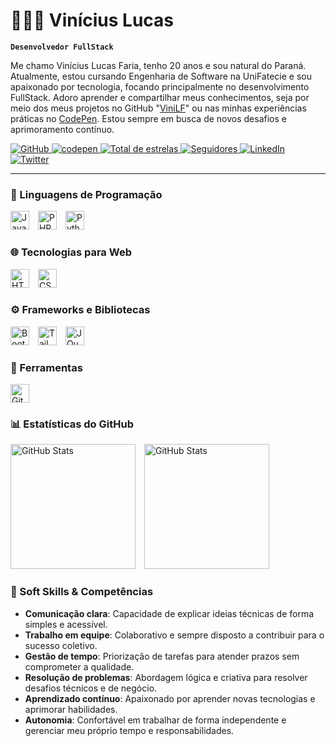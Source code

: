 # 👩🏻‍💻 Vinícius Lucas

**`Desenvolvedor FullStack`**

Me chamo Vinícius Lucas Faria, tenho 20 anos e sou natural do Paraná. Atualmente, estou cursando Engenharia de Software na UniFatecie e sou apaixonado por tecnologia, focando principalmente no desenvolvimento FullStack. Adoro aprender e compartilhar meus conhecimentos, seja por meio dos meus projetos no GitHub "[ViniLF](https://github.com/ViniLF)" ou nas minhas experiências práticas no [CodePen](https://codepen.io/vinihlucas90). Estou sempre em busca de novos desafios e aprimoramento contínuo.

<p align="left">
    <a href="https://github.com/ViniLF">
        <img 
            alt="GitHub"
            title="GitHub"
            src="https://img.shields.io/badge/GitHub-1155ba?style=for-the-badge&logo=github"
        />
    </a>
    <a href="https://codepen.io/vinihlucas90/pens/showcase">
        <img 
            alt="codepen" 
            title="Acompanhe meus projetos" 
            src="https://custom-icon-badges.demolab.com/badge/codepen-5c5c5c?style=for-the-badge&logo=codepen"
        />
    </a>
    <a href="https://github.com/ViniLF?tab=repositories&sort=stargazers">
        <img 
            alt="Total de estrelas" 
            title="Total de estrelas no GitHub" 
            src="https://custom-icon-badges.demolab.com/github/stars/ViniLF?color=55960c&style=for-the-badge&labelColor=488207&logo=star&label=estrelas"
        />
    </a>
    <a href="https://github.com/ViniLF?tab=followers">
        <img 
            alt="Seguidores" 
            title="Me siga no GitHub" 
            src="https://custom-icon-badges.demolab.com/github/followers/ViniLF?color=236ad3&labelColor=1155ba&style=for-the-badge&logo=github&label=Seguidores&logoColor=white"
        />
    </a>
    <a href="https://www.linkedin.com/in/viniciuslucasfaria/">
        <img 
            alt="LinkedIn"
            title="Perfil no LinkedIn"
            src="https://custom-icon-badges.demolab.com/badge/LinkedIn-0077b5?style=for-the-badge&logo=linkedin&logoColor=white"
        />
    </a>
    <a href="https://x.com/vinisso_1">
        <img 
            alt="Twitter"
            title="Siga-me no Twitter"
            src="https://custom-icon-badges.demolab.com/badge/Twitter-1DA1F2?style=for-the-badge&logo=twitter&logoColor=white"
        />
    </a>
</p>

---

### 🤖 Linguagens de Programação

<p>
    <img 
        alt="JavaScript" 
        title="JavaScript" 
        width="30px" 
        style="padding-right: 10px;" 
        src="https://cdn.jsdelivr.net/gh/devicons/devicon@latest/icons/javascript/javascript-original.svg" 
    />
    <img 
        alt="PHP" 
        title="PHP"
        width="30px" 
        style="padding-right: 10px;" 
        src="https://cdn.jsdelivr.net/gh/devicons/devicon@latest/icons/php/php-original.svg" 
    />
    <img 
        alt="Python" 
        title="Python"
        width="30px" 
        style="padding-right: 10px;" 
        src="https://cdn.jsdelivr.net/gh/devicons/devicon@latest/icons/python/python-original.svg" 
    />
</p>

### 🌐 Tecnologias para Web

<p>
    <img 
        alt="HTML" 
        title="HTML" 
        width="30px" 
        style="padding-right: 10px;" 
        src="https://cdn.jsdelivr.net/gh/devicons/devicon@latest/icons/html5/html5-original.svg" 
    />
    <img 
        alt="CSS" 
        title="CSS"
        width="30px" 
        style="padding-right: 10px;" 
        src="https://cdn.jsdelivr.net/gh/devicons/devicon@latest/icons/css3/css3-original.svg" 
    />
</p>

### ⚙️ Frameworks e Bibliotecas

<p>
    <img 
        alt="Bootstrap" 
        title="Bootstrap" 
        width="30px" 
        style="padding-right: 10px;" 
        src="https://cdn.jsdelivr.net/gh/devicons/devicon@latest/icons/bootstrap/bootstrap-original.svg" 
    />
    <img 
        alt="Tailwind" 
        title="Tailwind"
        width="30px" 
        style="padding-right: 10px;" 
        src="https://cdn.jsdelivr.net/gh/devicons/devicon@latest/icons/tailwindcss/tailwindcss-original.svg" 
    />
    <img 
        alt="JQuery" 
        title="JQuery"
        width="30px" 
        style="padding-right: 10px;" 
        src="https://cdn.jsdelivr.net/gh/devicons/devicon@latest/icons/jquery/jquery-original.svg" 
    />
</p>

### 🧰 Ferramentas

<p>
    <img 
        alt="Git"
        title="Git"
        width="30px" 
        style="padding-right: 10px;" 
        src="https://cdn.jsdelivr.net/gh/devicons/devicon@latest/icons/git/git-original.svg" 
    />
</p>

### 📊 Estatísticas do GitHub

<p>
  <img 
    alt="GitHub Stats" 
    height="200" 
    style="padding-right: 10px;" 
    src="https://github-readme-stats.vercel.app/api?username=ViniLF&show_icons=true&theme=tokyonight&include_all_commits=true&locale=pt-br" 
  />
  <img 
      alt="GitHub Stats" 
      height="200" 
      src="https://github-readme-stats.vercel.app/api/top-langs/?username=ViniLF&theme=tokyonight&layout=compact&custom_title=Tecnologias&langs_count=9" 
  />
</p>

### 🌟 Soft Skills & Competências

- **Comunicação clara**: Capacidade de explicar ideias técnicas de forma simples e acessível.
- **Trabalho em equipe**: Colaborativo e sempre disposto a contribuir para o sucesso coletivo.
- **Gestão de tempo**: Priorização de tarefas para atender prazos sem comprometer a qualidade.
- **Resolução de problemas**: Abordagem lógica e criativa para resolver desafios técnicos e de negócio.
- **Aprendizado contínuo**: Apaixonado por aprender novas tecnologias e aprimorar habilidades.
- **Autonomia**: Confortável em trabalhar de forma independente e gerenciar meu próprio tempo e responsabilidades.
